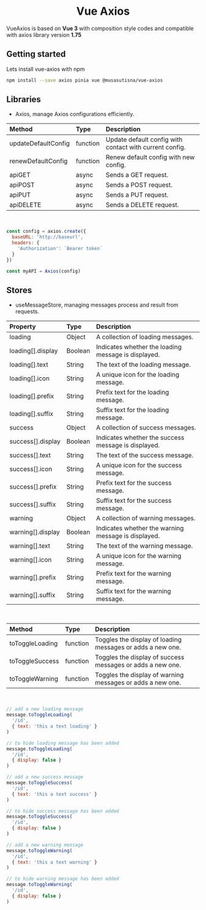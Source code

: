 <h1 align="center">Vue Axios</h1>

VueAxios is based on **Vue 3** with composition style codes and compatible with axios library version **1.75**

## Getting started

Lets install vue-axios with npm

```bash
npm install --save axios pinia vue @musasutisna/vue-axios
```

## Libraries

- Axios, manage Axios configurations efficiently.

| Method | Type | Description |
|:--|:--|:--|
| updateDefaultConfig | function | Update default config with contact with current config. |
| renewDefaultConfig | function | Renew default config with new config. |
| apiGET | async | Sends a GET request. |
| apiPOST | async | Sends a POST request. |
| apiPUT | async | Sends a PUT request. |
| apiDELETE | async | Sends a DELETE request. |

<br/>

```js
const config = axios.create({
  baseURL: 'http://baseurl',
  headers: {
    'Authorization': `Bearer token`
  }
})

const myAPI = Axios(config)
```

## Stores

- useMessageStore, managing messages process and result from requests.

| Property | Type | Description |
|:--|:--|:--|
| loading | Object | A collection of loading messages. |
| loading[].display | Boolean | Indicates whether the loading message is displayed. |
| loading[].text | String | The text of the loading message. |
| loading[].icon | String | A unique icon for the loading message. |
| loading[].prefix | String | Prefix text for the loading message. |
| loading[].suffix | String | Suffix text for the loading message. |
| success | Object | A collection of success messages. |
| success[].display | Boolean | Indicates whether the success message is displayed. |
| success[].text | String | The text of the success message. |
| success[].icon | String | A unique icon for the success message. |
| success[].prefix | String | Prefix text for the success message. |
| success[].suffix | String | Suffix text for the success message. |
| warning | Object | A collection of warning messages. |
| warning[].display | Boolean | Indicates whether the warning message is displayed. |
| warning[].text | String | The text of the warning message. |
| warning[].icon | String | A unique icon for the warning message. |
| warning[].prefix | String | Prefix text for the warning message. |
| warning[].suffix | String | Suffix text for the warning message. |

<br/>

| Method | Type | Description |
|:--|:--|:--|
| toToggleLoading | function | Toggles the display of loading messages or adds a new one. |
| toToggleSuccess | function | Toggles the display of success messages or adds a new one. |
| toToggleWarning | function | Toggles the display of warning messages or adds a new one. |

<br/>

```js
// add a new loading message
message.toToggleLoading(
  '/id',
  { text: 'this a text loading' }
)

// to hide loading message has been added
message.toToggleLoading(
  '/id',
  { display: false }
)

// add a new success message
message.toToggleSuccess(
  '/id',
  { text: 'this a text success' }
)

// to hide success message has been added
message.toToggleSuccess(
  '/id',
  { display: false }
)

// add a new warning message
message.toToggleWarning(
  '/id',
  { text: 'this a text warning' }
)

// to hide warning message has been added
message.toToggleWarning(
  '/id',
  { display: false }
)
```
